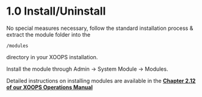 # 1.0 Install/Uninstall

 No special measures necessary, follow the standard installation process & extract the module folder into the 
```
/modules 
```

directory in your XOOPS installation. 

Install the module through Admin -&gt; System Module -&gt; Modules. 

Detailed instructions on installing modules are available in the **[Chapter 2.12 of our XOOPS Operations Manual](https://www.gitbook.com/book/xoops/xoops-operations-guide/)** 